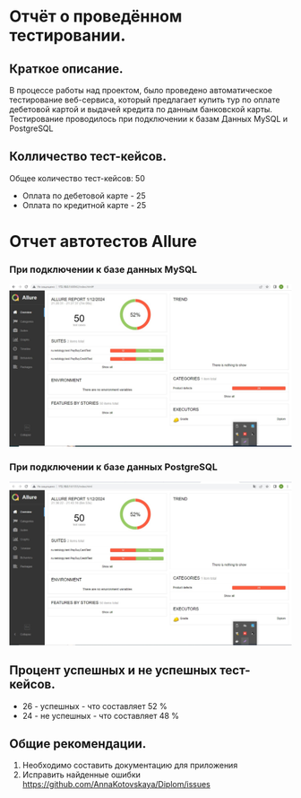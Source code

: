 # Отчёт о проведённом тестировании.

## Краткое описание.

В процессе работы над проектом, было проведено автоматическое тестирование веб-сервиса, который предлагает купить тур по
оплате дебетовой картой и выдачей кредита по данным банковской карты.
Тестирование проводилось при подключении к базам Данных MySQL и PostgreSQL

## Колличество тест-кейсов.

Общее количество тест-кейсов: 50

- Оплата по дебетовой карте - 25
- Оплата по кредитной карте - 25

# Отчет автотестов Allure

### При подключении к базе данных MySQL

![img.png](../Allure/img.png)

### При подключении к базе данных PostgreSQL

![img_1.png](../Allure/img_1.png)

## Процент успешных и не успешных тест-кейсов.

- 26 - успешных - что составляет 52 %
- 24 - не успешных - что составляет 48 %

## Общие рекомендации.

1. Необходимо составить документацию для приложения
2. Исправить найденные ошибки https://github.com/AnnaKotovskaya/Diplom/issues